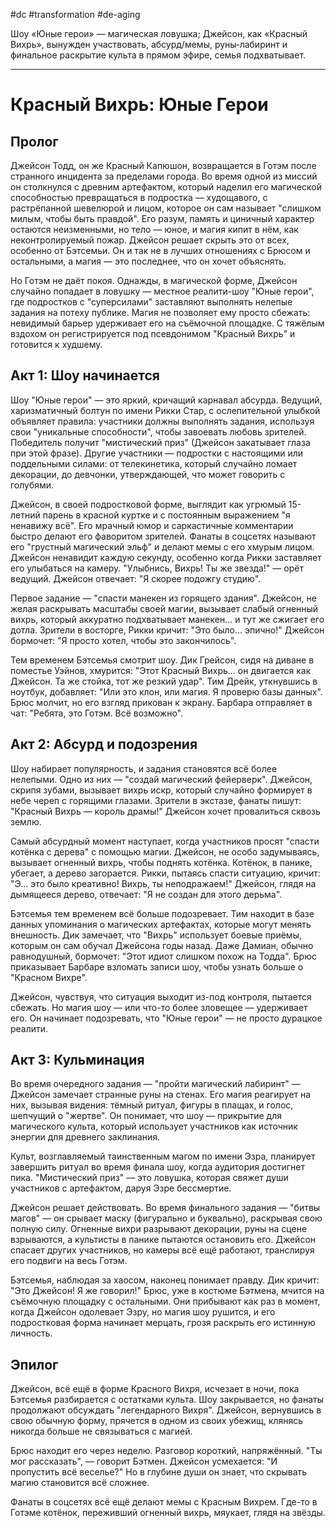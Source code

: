 #dc #transformation #de-aging 

Шоу «Юные герои» — магическая ловушка; Джейсон, как «Красный Вихрь», вынужден участвовать, абсурд/мемы, руны‑лабиринт и финальное раскрытие культа в прямом эфире, семья подхватывает.

---
# Красный Вихрь: Юные Герои

## Пролог

Джейсон Тодд, он же Красный Капюшон, возвращается в Готэм после странного инцидента за пределами города. Во время одной из миссий он столкнулся с древним артефактом, который наделил его магической способностью превращаться в подростка — худощавого, с растрёпанной шевелюрой и лицом, которое он сам называет "слишком милым, чтобы быть правдой". Его разум, память и циничный характер остаются неизменными, но тело — юное, и магия кипит в нём, как неконтролируемый пожар. Джейсон решает скрыть это от всех, особенно от Бэтсемьи. Он и так не в лучших отношениях с Брюсом и остальными, а магия — это последнее, что он хочет объяснять.

Но Готэм не даёт покоя. Однажды, в магической форме, Джейсон случайно попадает в ловушку — местное реалити-шоу "Юные герои", где подростков с "суперсилами" заставляют выполнять нелепые задания на потеху публике. Магия не позволяет ему просто сбежать: невидимый барьер удерживает его на съёмочной площадке. С тяжёлым вздохом он регистрируется под псевдонимом "Красный Вихрь" и готовится к худшему.

## Акт 1: Шоу начинается

Шоу "Юные герои" — это яркий, кричащий карнавал абсурда. Ведущий, харизматичный болтун по имени Рикки Стар, с ослепительной улыбкой объявляет правила: участники должны выполнять задания, используя свои "уникальные способности", чтобы завоевать любовь зрителей. Победитель получит "мистический приз" (Джейсон закатывает глаза при этой фразе). Другие участники — подростки с настоящими или поддельными силами: от телекинетика, который случайно ломает декорации, до девчонки, утверждающей, что может говорить с голубями.

Джейсон, в своей подростковой форме, выглядит как угрюмый 15-летний парень в красной куртке и с постоянным выражением "я ненавижу всё". Его мрачный юмор и саркастичные комментарии быстро делают его фаворитом зрителей. Фанаты в соцсетях называют его "грустный магический эльф" и делают мемы с его хмурым лицом. Джейсон ненавидит каждую секунду, особенно когда Рикки заставляет его улыбаться на камеру. "Улыбнись, Вихрь! Ты же звезда!" — орёт ведущий. Джейсон отвечает: "Я скорее подожгу студию".

Первое задание — "спасти манекен из горящего здания". Джейсон, не желая раскрывать масштабы своей магии, вызывает слабый огненный вихрь, который аккуратно подхватывает манекен... и тут же сжигает его дотла. Зрители в восторге, Рикки кричит: "Это было... эпично!" Джейсон бормочет: "Я просто хотел, чтобы это закончилось".

Тем временем Бэтсемья смотрит шоу. Дик Грейсон, сидя на диване в поместье Уэйнов, хмурится: "Этот Красный Вихрь... он двигается как Джейсон. Та же стойка, тот же резкий удар". Тим Дрейк, уткнувшись в ноутбук, добавляет: "Или это клон, или магия. Я проверю базы данных". Брюс молчит, но его взгляд прикован к экрану. Барбара отправляет в чат: "Ребята, это Готэм. Всё возможно".

## Акт 2: Абсурд и подозрения

Шоу набирает популярность, и задания становятся всё более нелепыми. Одно из них — "создай магический фейерверк". Джейсон, скрипя зубами, вызывает вихрь искр, который случайно формирует в небе череп с горящими глазами. Зрители в экстазе, фанаты пишут: "Красный Вихрь — король драмы!" Джейсон хочет провалиться сквозь землю.

Самый абсурдный момент наступает, когда участников просят "спасти котёнка с дерева" с помощью магии. Джейсон, не особо задумываясь, вызывает огненный вихрь, чтобы поднять котёнка. Котёнок, в панике, убегает, а дерево загорается. Рикки, пытаясь спасти ситуацию, кричит: "Э... это было креативно! Вихрь, ты неподражаем!" Джейсон, глядя на дымящееся дерево, отвечает: "Я не создан для этого дерьма".

Бэтсемья тем временем всё больше подозревает. Тим находит в базе данных упоминания о магических артефактах, которые могут менять внешность. Дик замечает, что "Вихрь" использует боевые приёмы, которым он сам обучал Джейсона годы назад. Даже Дамиан, обычно равнодушный, бормочет: "Этот идиот слишком похож на Тодда". Брюс приказывает Барбаре взломать записи шоу, чтобы узнать больше о "Красном Вихре".

Джейсон, чувствуя, что ситуация выходит из-под контроля, пытается сбежать. Но магия шоу — или что-то более зловещее — удерживает его. Он начинает подозревать, что "Юные герои" — не просто дурацкое реалити.

## Акт 3: Кульминация

Во время очередного задания — "пройти магический лабиринт" — Джейсон замечает странные руны на стенах. Его магия реагирует на них, вызывая видения: тёмный ритуал, фигуры в плащах, и голос, шепчущий о "жертве". Он понимает, что шоу — прикрытие для магического культа, который использует участников как источник энергии для древнего заклинания.

Культ, возглавляемый таинственным магом по имени Эзра, планирует завершить ритуал во время финала шоу, когда аудитория достигнет пика. "Мистический приз" — это ловушка, которая свяжет души участников с артефактом, даруя Эзре бессмертие.

Джейсон решает действовать. Во время финального задания — "битвы магов" — он срывает маску (фигурально и буквально), раскрывая свою полную силу. Огненные вихри разрывают декорации, руны на сцене взрываются, а культисты в панике пытаются остановить его. Джейсон спасает других участников, но камеры всё ещё работают, транслируя его подвиги на весь Готэм.

Бэтсемья, наблюдая за хаосом, наконец понимает правду. Дик кричит: "Это Джейсон! Я же говорил!" Брюс, уже в костюме Бэтмена, мчится на съёмочную площадку с остальными. Они прибывают как раз в момент, когда Джейсон одолевает Эзру, но магия шоу рушится, и его подростковая форма начинает мерцать, грозя раскрыть его истинную личность.

## Эпилог

Джейсон, всё ещё в форме Красного Вихря, исчезает в ночи, пока Бэтсемья разбирается с остатками культа. Шоу закрывается, но фанаты продолжают обсуждать "легендарного Вихря". Джейсон, вернувшись в свою обычную форму, прячется в одном из своих убежищ, клянясь никогда больше не связываться с магией.

Брюс находит его через неделю. Разговор короткий, напряжённый. "Ты мог рассказать", — говорит Бэтмен. Джейсон усмехается: "И пропустить всё веселье?" Но в глубине души он знает, что скрывать магию становится всё сложнее.

Фанаты в соцсетях всё ещё делают мемы с Красным Вихрем. Где-то в Готэме котёнок, переживший огненный вихрь, мяукает, глядя на звёзды.

